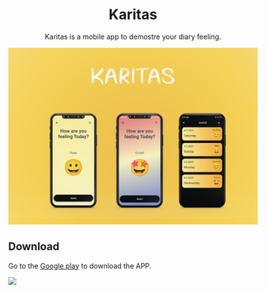 
<h1 align="center">Karitas</h1>

<p align="center">
 Karitas is a mobile app to demostre your diary feeling.
</p>
<img src='./screens.jpg'>

## Download
Go to the [Google play](https://) to download the  APP.

<a href='' target='_blank'>
    <img src='https://lh3.googleusercontent.com/q1k2l5CwMV31JdDXcpN4Ey7O43PxnjAuZBTmcHEwQxVuv_2wCE2gAAQMWxwNUC2FYEOnYgFPOpw6kmHJWuEGeIBLTj9CuxcOEeU8UXyzWJq4NJM3lg=s0'>
</a>